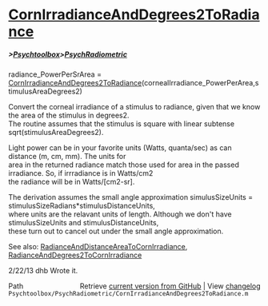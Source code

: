 # [CornIrradianceAndDegrees2ToRadiance](CornIrradianceAndDegrees2ToRadiance)
##### >[Psychtoolbox](Psychtoolbox)>[PsychRadiometric](PsychRadiometric)

radiance\_PowerPerSrArea = [CornIrradianceAndDegrees2ToRadiance](CornIrradianceAndDegrees2ToRadiance)(cornealIrradiance\_PowerPerArea,stimulusAreaDegrees2)  
  
Convert the corneal irradiance of a stimulus to radiance, given that we know the area of the stimulus in degrees2.  
The routine assumes that the stimulus is square with linear subtense sqrt(stimulusAreaDegrees2).  
  
Light power can be in your favorite units (Watts, quanta/sec) as can distance (m, cm, mm).  The units for  
area in the returned radiance match those used for area in the passed irradiance.  So, if irrradiance is in Watts/cm2  
the radiance will be in Watts/[cm2-sr].  
  
The derivation assumes the small angle approximation simulusSizeUnits = stimulusSizeRadians\*stimulusDistanceUnits,  
where units are the relavant units of length.  Although we don't have stimulusSizeUnits and stimulusDistanceUnits,  
these turn out to cancel out under the small angle approximation.  
  
See also: [RadianceAndDistanceAreaToCornIrradiance](RadianceAndDistanceAreaToCornIrradiance), [RadianceAndDegrees2ToCornIrradiance](RadianceAndDegrees2ToCornIrradiance)  
  
2/22/13  dhb  Wrote it.  




<div class="code_header" style="text-align:right;">
  <span style="float:left;">Path&nbsp;&nbsp;</span> <span class="counter">Retrieve <a href=
  "https://raw.github.com/Psychtoolbox-3/Psychtoolbox-3/beta/Psychtoolbox/PsychRadiometric/CornIrradianceAndDegrees2ToRadiance.m">current version from GitHub</a> | View <a href=
  "https://github.com/Psychtoolbox-3/Psychtoolbox-3/commits/beta/Psychtoolbox/PsychRadiometric/CornIrradianceAndDegrees2ToRadiance.m">changelog</a></span>
</div>
<div class="code">
  <code>Psychtoolbox/PsychRadiometric/CornIrradianceAndDegrees2ToRadiance.m</code>
</div>


